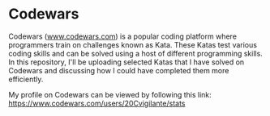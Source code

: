 # Codewars
Codewars (www.codewars.com) is a popular coding platform where programmers train on challenges known as Kata. These Katas test various coding skills and can be solved using a host of different programming skills. In this repository, I'll be uploading selected Katas that I have solved on Codewars and discussing how I could have completed them more efficiently.

My profile on Codewars can be viewed by following this link: https://www.codewars.com/users/20Cvigilante/stats
